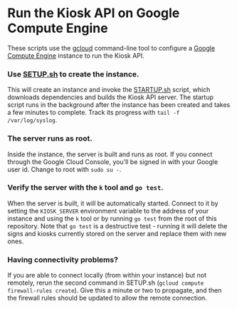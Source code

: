 # Run the Kiosk API on Google Compute Engine

These scripts use the [gcloud](https://cloud.google.com/sdk/gcloud/)
command-line tool to configure a
[Google Compute Engine](https://cloud.google.com/compute/) instance to run the
Kiosk API.

### Use [SETUP.sh](SETUP.sh) to create the instance.

This will create an instance and invoke the [STARTUP.sh](STARTUP.sh) script,
which downloads dependencies and builds the Kiosk API server. The startup
script runs in the background after the instance has been created and takes a
few minutes to complete. Track its progress with `tail -f /var/log/syslog`.

### The server runs as root.

Inside the instance, the server is built and runs as root. If you connect
through the Google Cloud Console, you'll be signed in with your Google user id.
Change to root with `sudo su -`.

### Verify the server with the `k` tool and `go test`.

When the server is built, it will be automatically started. Connect to it by
setting the `KIOSK_SERVER` environment variable to the address of your instance
and using the `k` tool or by running `go test` from the root of this
repository. Note that `go test` is a destructive test - running it will delete
the signs and kiosks currently stored on the server and replace them with new
ones.

### Having connectivity problems?

If you are able to connect locally (from within your instance) but not
remotely, rerun the second command in SETUP.sh
(`gcloud compute firewall-rules create`). Give this a minute or two to
propagate, and then the firewall rules should be updated to allow the remote
connection.
